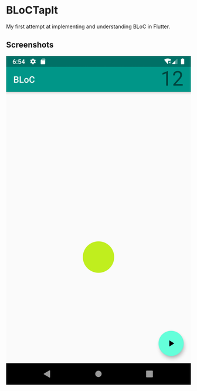 # BLoCTapIt

My first attempt at implementing and understanding BLoC in Flutter.

## Screenshots

![Screenshot](/screenshots/1.png?raw=true "one")
